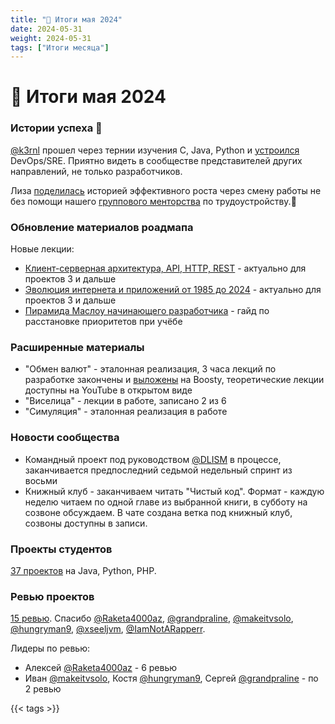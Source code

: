 ```yaml
---
title: "📝 Итоги мая 2024"
date: 2024-05-31
weight: 2024-05-31
tags: ["Итоги месяца"]
---
```


# 📝 Итоги мая 2024

### Истории успеха 🎉

[@k3rnl](https://t.me/k3rnl) прошел через тернии изучения С, Java, Python и [устроился](https://t.me/zhukovsd_it_chat/56150/76175) DevOps/SRE. Приятно видеть в сообществе представителей других направлений, не только разработчиков.

Лиза [поделилась](https://t.me/zhukovsd_it_chat/56150/79534) историей эффективного роста через смену работы не без помощи нашего [группового менторства](https://telegra.ph/Mentorstvo-po-trudoustrojstvu-02-21) по трудоустройству.🙂

### Обновление материалов роадмапа

Новые лекции:

- [Клиент-серверная архитектура, API, HTTP, REST](https://www.youtube.com/live/yWzesBoTOvE) - актуально для проектов 3 и дальше
- [Эволюция интернета и приложений от 1985 до 2024](https://youtube.com/live/9rpgE3nZb94?feature=share) - актуально для проектов 3 и дальше
- [Пирамида Маслоу начинающего разработчика](https://youtube.com/live/xCyulM2VHsQ) - гайд по расстановке приоритетов при учёбе

### Расширенные материалы

- "Обмен валют" - эталонная реализация, 3 часа лекций по разработке закончены и [выложены](https://boosty.to/zhukovsd/posts/08a542e8-5503-4331-a82b-7b6bcf04314b?share=post_link) на Boosty, теоретические лекции доступны на YouTube в открытом виде
- "Виселица" - лекции в работе, записано 2 из 6
- "Симуляция" - эталонная реализация в работе

### Новости сообщества

- Командный проект под руководством [@DLISM](https://t.me/DLISM) в процессе, заканчивается предпоследний седьмой недельный спринт из восьми
- Книжный клуб - заканчиваем читать "Чистый код". Формат - каждую неделю читаем по одной главе из выбранной книги, в субботу на созвоне обсуждаем. В чате создана ветка под книжный клуб, созвоны доступны в записи.

### Проекты студентов

[37 проектов](https://t.me/zhukovsd_it_chat/1/79659) на Java, Python, PHP.

### Ревью проектов

[15 ревью](https://t.me/zhukovsd_it_chat/1/79660). Спасибо [@Raketa4000az](https://t.me/Raketa4000az), [@grandpraline](https://t.me/grandpraline), [@makeitvsolo](https://t.me/makeitvsolo), [@hungryman9](https://t.me/hungryman9), [@xseeljvm](https://t.me/xseeljvm), [@IamNotARapperr](https://t.me/IamNotARapperr).

Лидеры по ревью:
- Алексей [@Raketa4000az](https://t.me/Raketa4000az) - 6 ревью
- Иван [@makeitvsolo](https://t.me/makeitvsolo), Костя [@hungryman9](https://t.me/hungryman9), Сергей [@grandpraline](https://t.me/grandpraline) - по 2 ревью

{{< tags >}}
